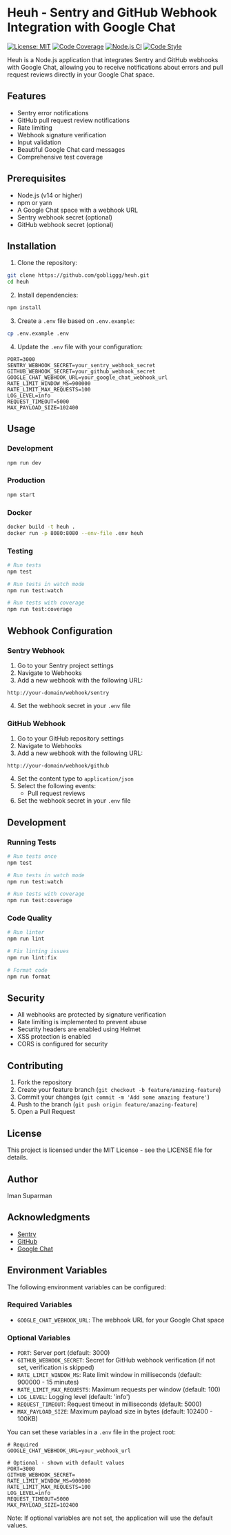 # Heuh - Sentry and GitHub Webhook Integration with Google Chat

[![License: MIT](https://img.shields.io/badge/License-MIT-yellow.svg)](https://opensource.org/licenses/MIT)
[![Code Coverage](https://codecov.io/gh/imansprn/heuh/branch/main/graph/badge.svg)](https://codecov.io/gh/imansprn/heuh)
[![Node.js CI](https://github.com/imansprn/heuh/actions/workflows/coverage.yml/badge.svg)](https://github.com/imansprn/heuh/actions/workflows/coverage.yml)
[![Code Style](https://img.shields.io/badge/code_style-prettier-ff69b4.svg)](https://github.com/prettier/prettier)

Heuh is a Node.js application that integrates Sentry and GitHub webhooks with Google Chat, allowing you to receive notifications about errors and pull request reviews directly in your Google Chat space.

## Features

- Sentry error notifications
- GitHub pull request review notifications
- Rate limiting
- Webhook signature verification
- Input validation
- Beautiful Google Chat card messages
- Comprehensive test coverage

## Prerequisites

- Node.js (v14 or higher)
- npm or yarn
- A Google Chat space with a webhook URL
- Sentry webhook secret (optional)
- GitHub webhook secret (optional)

## Installation

1. Clone the repository:
```bash
git clone https://github.com/gobliggg/heuh.git
cd heuh
```

2. Install dependencies:
```bash
npm install
```

3. Create a `.env` file based on `.env.example`:
```bash
cp .env.example .env
```

4. Update the `.env` file with your configuration:
```env
PORT=3000
SENTRY_WEBHOOK_SECRET=your_sentry_webhook_secret
GITHUB_WEBHOOK_SECRET=your_github_webhook_secret
GOOGLE_CHAT_WEBHOOK_URL=your_google_chat_webhook_url
RATE_LIMIT_WINDOW_MS=900000
RATE_LIMIT_MAX_REQUESTS=100
LOG_LEVEL=info
REQUEST_TIMEOUT=5000
MAX_PAYLOAD_SIZE=102400
```

## Usage

### Development

```bash
npm run dev
```

### Production

```bash
npm start
```

### Docker
```bash
docker build -t heuh .
docker run -p 8080:8080 --env-file .env heuh
```

### Testing

```bash
# Run tests
npm test

# Run tests in watch mode
npm run test:watch

# Run tests with coverage
npm run test:coverage
```

## Webhook Configuration

### Sentry Webhook

1. Go to your Sentry project settings
2. Navigate to Webhooks
3. Add a new webhook with the following URL:
```
http://your-domain/webhook/sentry
```
4. Set the webhook secret in your `.env` file

### GitHub Webhook

1. Go to your GitHub repository settings
2. Navigate to Webhooks
3. Add a new webhook with the following URL:
```
http://your-domain/webhook/github
```
4. Set the content type to `application/json`
5. Select the following events:
   - Pull request reviews
6. Set the webhook secret in your `.env` file

## Development

### Running Tests
```bash
# Run tests once
npm test

# Run tests in watch mode
npm run test:watch

# Run tests with coverage
npm run test:coverage
```

### Code Quality
```bash
# Run linter
npm run lint

# Fix linting issues
npm run lint:fix

# Format code
npm run format
```

## Security

- All webhooks are protected by signature verification
- Rate limiting is implemented to prevent abuse
- Security headers are enabled using Helmet
- XSS protection is enabled
- CORS is configured for security

## Contributing

1. Fork the repository
2. Create your feature branch (`git checkout -b feature/amazing-feature`)
3. Commit your changes (`git commit -m 'Add some amazing feature'`)
4. Push to the branch (`git push origin feature/amazing-feature`)
5. Open a Pull Request

## License

This project is licensed under the MIT License - see the LICENSE file for details.

## Author

Iman Suparman

## Acknowledgments

- [Sentry](https://sentry.io)
- [GitHub](https://github.com)
- [Google Chat](https://chat.google.com)

## Environment Variables

The following environment variables can be configured:

### Required Variables
- `GOOGLE_CHAT_WEBHOOK_URL`: The webhook URL for your Google Chat space

### Optional Variables
- `PORT`: Server port (default: 3000)
- `GITHUB_WEBHOOK_SECRET`: Secret for GitHub webhook verification (if not set, verification is skipped)
- `RATE_LIMIT_WINDOW_MS`: Rate limit window in milliseconds (default: 900000 - 15 minutes)
- `RATE_LIMIT_MAX_REQUESTS`: Maximum requests per window (default: 100)
- `LOG_LEVEL`: Logging level (default: 'info')
- `REQUEST_TIMEOUT`: Request timeout in milliseconds (default: 5000)
- `MAX_PAYLOAD_SIZE`: Maximum payload size in bytes (default: 102400 - 100KB)

You can set these variables in a `.env` file in the project root:

```env
# Required
GOOGLE_CHAT_WEBHOOK_URL=your_webhook_url

# Optional - shown with default values
PORT=3000
GITHUB_WEBHOOK_SECRET=
RATE_LIMIT_WINDOW_MS=900000
RATE_LIMIT_MAX_REQUESTS=100
LOG_LEVEL=info
REQUEST_TIMEOUT=5000
MAX_PAYLOAD_SIZE=102400
```

Note: If optional variables are not set, the application will use the default values.